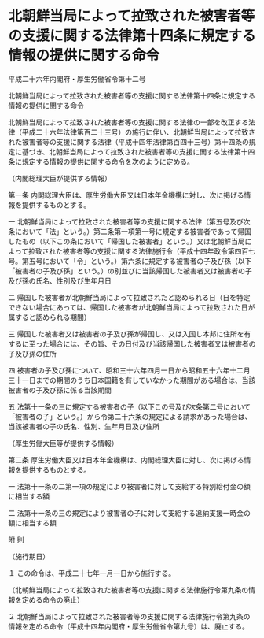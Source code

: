 # 北朝鮮当局によって拉致された被害者等の支援に関する法律第十四条に規定する情報の提供に関する命令

平成二十六年内閣府・厚生労働省令第十二号

北朝鮮当局によって拉致された被害者等の支援に関する法律第十四条に規定する情報の提供に関する命令

北朝鮮当局によって拉致された被害者等の支援に関する法律の一部を改正する法律（平成二十六年法律第百二十三号）の施行に伴い、北朝鮮当局によって拉致された被害者等の支援に関する法律（平成十四年法律第百四十三号）第十四条の規定に基づき、北朝鮮当局によって拉致された被害者等の支援に関する法律第十四条に規定する情報の提供に関する命令を次のように定める。

（内閣総理大臣が提供する情報）

第一条 内閣総理大臣は、厚生労働大臣又は日本年金機構に対し、次に掲げる情報を提供するものとする。

一 北朝鮮当局によって拉致された被害者等の支援に関する法律（第五号及び次条において「法」という。）第二条第一項第一号に規定する被害者であって帰国したもの（以下この条において「帰国した被害者」という。）又は北朝鮮当局によって拉致された被害者等の支援に関する法律施行令（平成十四年政令第四百七号。第五号において「令」という。）第六条に規定する被害者の子及び孫（以下「被害者の子及び孫」という。）の別並びに当該帰国した被害者又は被害者の子及び孫の氏名、性別及び生年月日

二 帰国した被害者が北朝鮮当局によって拉致されたと認められる日（日を特定できない場合にあっては、帰国した被害者が北朝鮮当局によって拉致された日が属すると認められる期間）

三 帰国した被害者又は被害者の子及び孫が帰国し、又は入国し本邦に住所を有するに至った場合には、その旨、その日付及び当該帰国した被害者又は被害者の子及び孫の住所

四 被害者の子及び孫について、昭和三十六年四月一日から昭和五十六年十二月三十一日までの期間のうち日本国籍を有していなかった期間がある場合は、当該被害者の子及び孫に係る当該期間

五 法第十一条の三に規定する被害者の子（以下この号及び次条第二号において「被害者の子」という。）から令第二十六条の規定による請求があった場合は、当該被害者の子の氏名、性別、生年月日及び住所

（厚生労働大臣等が提供する情報）

第二条 厚生労働大臣又は日本年金機構は、内閣総理大臣に対し、次に掲げる情報を提供するものとする。

一 法第十一条の二第一項の規定により被害者に対して支給する特別給付金の額に相当する額

二 法第十一条の三の規定により被害者の子に対して支給する追納支援一時金の額に相当する額

附 則

（施行期日）

１ この命令は、平成二十七年一月一日から施行する。

（北朝鮮当局によって拉致された被害者等の支援に関する法律施行令第九条の情報を定める命令の廃止）

２ 北朝鮮当局によって拉致された被害者等の支援に関する法律施行令第九条の情報を定める命令（平成十四年内閣府・厚生労働省令第九号）は、廃止する。
